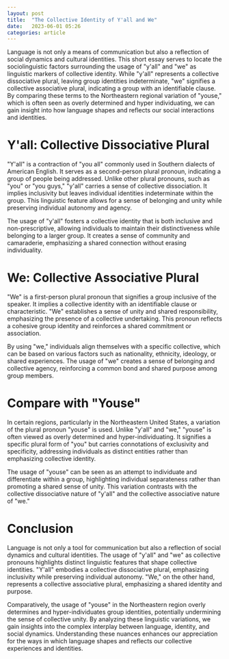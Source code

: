 ```yaml
---
layout: post
title:  "The Collective Identity of Y'all and We"
date:   2023-06-01 05:26
categories: article
---
```


Language is not only a means of communication but also a reflection of social dynamics and cultural identities. This short essay serves to locate the sociolinguistic factors surrounding the usage of "y'all" and "we" as linguistic markers of collective identity. While "y'all" represents a collective dissociative plural, leaving group identities indeterminate, "we" signifies a collective associative plural, indicating a group with an identifiable clause. By comparing these terms to the Northeastern regional variation of "youse," which is often seen as overly determined and hyper individuating, we can gain insight into how language shapes and reflects our social interactions and identities.

# Y'all: Collective Dissociative Plural

"Y'all" is a contraction of "you all" commonly used in Southern dialects of American English. It serves as a second-person plural pronoun, indicating a group of people being addressed. Unlike other plural pronouns, such as "you" or "you guys," "y'all" carries a sense of collective dissociation. It implies inclusivity but leaves individual identities indeterminate within the group. This linguistic feature allows for a sense of belonging and unity while preserving individual autonomy and agency.

The usage of "y'all" fosters a collective identity that is both inclusive and non-prescriptive, allowing individuals to maintain their distinctiveness while belonging to a larger group. It creates a sense of community and camaraderie, emphasizing a shared connection without erasing individuality.

# We: Collective Associative Plural

"We" is a first-person plural pronoun that signifies a group inclusive of the speaker. It implies a collective identity with an identifiable clause or characteristic. "We" establishes a sense of unity and shared responsibility, emphasizing the presence of a collective undertaking. This pronoun reflects a cohesive group identity and reinforces a shared commitment or association.

By using "we," individuals align themselves with a specific collective, which can be based on various factors such as nationality, ethnicity, ideology, or shared experiences. The usage of "we" creates a sense of belonging and collective agency, reinforcing a common bond and shared purpose among group members.

# Compare with "Youse"

In certain regions, particularly in the Northeastern United States, a variation of the plural pronoun "youse" is used. Unlike "y'all" and "we," "youse" is often viewed as overly determined and hyper-individuating. It signifies a specific plural form of "you" but carries connotations of exclusivity and specificity, addressing individuals as distinct entities rather than emphasizing collective identity.

The usage of "youse" can be seen as an attempt to individuate and differentiate within a group, highlighting individual separateness rather than promoting a shared sense of unity. This variation contrasts with the collective dissociative nature of "y'all" and the collective associative nature of "we."

# Conclusion

Language is not only a tool for communication but also a reflection of social dynamics and cultural identities. The usage of "y'all" and "we" as collective pronouns highlights distinct linguistic features that shape collective identities. "Y'all" embodies a collective dissociative plural, emphasizing inclusivity while preserving individual autonomy. "We," on the other hand, represents a collective associative plural, emphasizing a shared identity and purpose.

Comparatively, the usage of "youse" in the Northeastern region overly determines and hyper-individuates group identities, potentially undermining the sense of collective unity. By analyzing these linguistic variations, we gain insights into the complex interplay between language, identity, and social dynamics. Understanding these nuances enhances our appreciation for the ways in which language shapes and reflects our collective experiences and identities.
